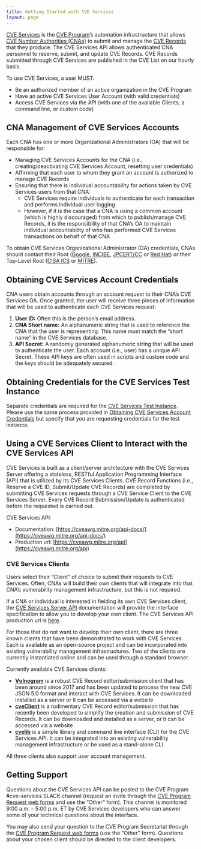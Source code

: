```yaml
---
title: Getting Started with CVE Services
layout: page
---
```


[CVE Services](https://cvedb.github.io/cveproject/automation-cve-services) is the [CVE Program](https://www.cve.org/)’s automation infrastructure that allows [CVE Number Authorities (CNAs)](https://www.cve.org/PartnerInformation/Partner#CNA) to submit and manage the [CVE Records](https://www.cve.org/ResourcesSupport/Glossary?activeTerm=glossaryRecord) that they produce. The CVE Services API allows authenticated CNA personnel to reserve, submit, and update CVE Records. CVE Records submitted through CVE Services are published in the CVE List on our hourly basis. 

To use CVE Services, a user MUST:

   <ul>
       <li>Be an authorized member of an active organization in the CVE Program</li>
       <li>Have an active CVE Services User Account (with valid credentials)</li>
       <li>Access CVE Services via the API (with one of the available Clients, a command line, or custom code)</li>
   </ul>

## CNA Management of CVE Services Accounts 

Each CNA has one or more Organizational Administrators (OA) that will be responsible for:

* Managing CVE Services Accounts for the CNA (i.e., creating/deactivating CVE Services Account, resetting user credentials)   
* Affirming that each user to whom they grant an account is authorized to manage CVE Records   
* Ensuring that there is individual accountability for actions taken by CVE Services users from that CNA:  
  - CVE Services require individuals to authenticate for each transaction and performs individual user logging  
  - However, if it is the case that a CNA is using a common account (which is highly discouraged) from which to publish/manage CVE Records, it is the responsibility of that CNA’s OA to maintain individual accountability of who has performed CVE Services transactions on behalf of that CNA  
  
To obtain CVE Services Organizational Administrator (OA) credentials, CNAs should contact their Root (<a href="https://www.cve.org/PartnerInformation/ListofPartners/partner/Google">Google</a>, <a href="https://www.cve.org/PartnerInformation/ListofPartners/partner/INCIBE">INCIBE</a>, <a href="https://www.cve.org/PartnerInformation/ListofPartners/partner/jpcert">JPCERT/CC</a> or <a href="https://www.cve.org/PartnerInformation/ListofPartners/partner/redhat">Red Hat</a>) or their Top-Level Root (<a href="https://www.cve.org/PartnerInformation/ListofPartners/partner/icscert">CISA ICS</a> or <a href="https://www.cve.org/PartnerInformation/ListofPartners/partner/mitre">MITRE</a>).

## Obtaining CVE Services Account Credentials

CNA users obtain accounts through an account request to their CNA’s CVE Services OA. Once granted, the user will receive three pieces of information that will be used to authenticate each CVE Services request:

   <ol>
       <li><strong>User ID:</strong> Often this is the person’s email address.</li>
       <li><strong>CNA Short name:</strong> An alphanumeric string that is used to reference the CNA that the user is representing. This name must match the “short name” in the CVE Services database.</li>
       <li><strong>API Secret:</strong> A randomly generated alphanumeric string that will be used to authenticate the user. Each account (i.e., user) has a unique API Secret. These API keys are often used in scripts and custom code and the keys should be adequately secured.</li>
   </ol>

## Obtaining Credentials for the CVE Services Test Instance

Separate credentials are required for the [CVE Services Test Instance](https://cveawg-test.mitre.org/api). Please use the same process provided in [Obtaining CVE Services Account Credentials](https://cvedb.github.io/cveproject/automation-cve-services-getting-started#obtaining-cve-services-account-credentials) but specify that you are requesting credentials for the test instance.

## Using a CVE Services Client to Interact with the CVE Services API

CVE Services is built as a client/server architecture with the CVE Services Server offering a stateless, RESTful Application Programming Interface (API) that is utilized by its CVE Services Clients. CVE Record Functions (i.e., Reserve a CVE ID, Submit/Update CVE Records) are completed by submitting CVE Services requests through a CVE Service Client to the CVE Services Server. Every CVE Record Submission/Update is authenticated before the requested is carried out. 

CVE Services API:

* Documentation: [https://cveawg.mitre.org/api-docs/](https://cveawg.mitre.org/api-docs/)
* Production url: [https://cveawg.mitre.org/api](https://cveawg.mitre.org/api) 

### CVE Services Clients

Users select their “Client” of choice to submit their requests to CVE Services. Often, CNAs will build their own clients that will integrate into that CNA’s vulnerability management infrastructure, but this is not required.

If a CNA or individual is interested in fielding its own CVE Services client, the [CVE Services Server API](https://cveawg.mitre.org/api-docs/) documentation will provide the interface specification to allow you to develop your own client. The CVE Services API production url is [here](https://cveawg.mitre.org/api). 

For those that do not want to develop their own client, there are three known clients that have been demonstrated to work with CVE Services. Each is available as an open-source project and can be incorporated into existing vulnerability management infrastructures. Two of the clients are currently instantiated online and can be used through a standard browser.

Currently available CVE Services clients:

   <ul>
       <li><strong><a href="https://github.com/Vulnogram/Vulnogram">Vulnogram</a></strong> is a robust CVE Record editor/submission client that has been around since 2017 and has been updated to process the new CVE JSON 5.0 format and interact with CVE Services. It can be downloaded installed as a server or it can be accessed via a website</li>
       <li><strong><a href="https://github.com/CERTCC/cveClient/blob/main/INSTALL.md">cveClient</a></strong> is a rudimentary CVE Record editor/submission that has recently been developed to simplify the creation and submission of CVE Records. It can be downloaded and installed as a server, or it can be accessed via a website</li>
       <li><strong><a href="https://github.com/RedHatProductSecurity/cvelib">cvelib</a></strong> is a simple library and command line interface (CLI) for the CVE Services API. It can be integrated into an existing vulnerability management infrastructure or be used as a stand-alone CLI</li>
   </ul>

All three clients also support user account management.

## Getting Support

Questions about the CVE Services API can be posted to the CVE Program #cve-services SLACK channel (request an invite through the [CVE Program Request web forms](https://cveform.mitre.org/) and use the “Other” form). This channel is monitored 9:00 a.m. – 5:00 p.m. ET by CVE Services developers who can answer some of your technical questions about the interface.  

You may also send your question to the CVE Program Secretariat through the [CVE Program Request web forms](https://cveform.mitre.org/) (use the “Other” form). Questions about your chosen client should be directed to the client developers.

